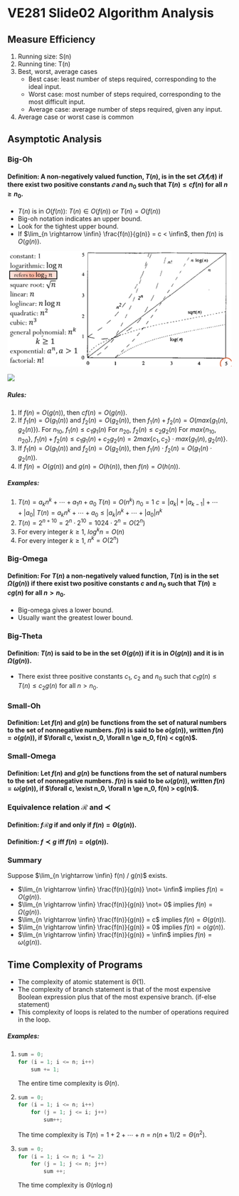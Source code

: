 # VE281 Slide02 Algorithm Analysis

## Measure Efficiency

1. Running size: S(n)
2. Running tine: T(n)
3. Best, worst, average cases
   * Best case: least number of steps required, corresponding to the ideal input.
   * Worst case: most number of steps required, corresponding to the most difficult input.
   * Average case: average number of steps required, given any input.
4. Average case or worst case is common

## Asymptotic Analysis

### Big-Oh

#### Definition: A non-negatively valued function, $T(n)$, is in the set $𝑂(𝑓(𝑛))$ if there exist two positive constants $𝑐$ and $n_0$ such that $T(n) \leq cf(n)$ for all $n \ge n_0$.

* $T(n)$ is in $O(f(n))$: $T(n) \in O(f(n))$ or $T(n) = O(f(n))$
* Big-oh notation indicates an upper bound.
* Look for the tightest upper bound.
* If $\lim_{n \rightarrow \infin} \frac{f(n)}{g(n)} = c < \infin$, then $f(n)$ is $O(g(n))$.

![fig1](https://github.com/chuleichen/ji-ve281-slide_notes/blob/master/fig/fig1.PNG?raw=true)

![](https://github.com/chuleichen/ji-ve281-slide_notes/tree/master/fig/fig2.PNG)

##### Rules:

1. If $f(n)$ = $O(g(n))$, then $cf(n) = O(g(n))$.
2. If $f_1(n) = O(g_1(n))$ and $f_2(n) = O(g_2(n))$, then $f_1(n) + f_2(n) = O(max\{g_1(n), g_2(n)\})$.
   For $n_{10}$, $f_1(n) \leq c_1g_1(n)$
   For $n_{20}$, $f_2(n) \leq c_2g_2(n)$
   For $max\{ n_{10}, n_{20} \}$, $f_1(n) + f_2(n) \leq c_1g_1(n) + c_2g_2(n) = 2max\{c_1, c_2\} \cdot max\{ g_1(n), g_2(n) \}$.
3. If $f_1(n) = O(g_1(n))$ and $f_2(n) = O(g_2(n))$, then $f_1(n) \cdot f_2(n) = O(g_1(n) \cdot g_2(n))$.
4. If $f(n) = O(g(n))$ and $g(n) = O(h(n))$, then $f(n) = O(h(n))$.

##### Examples:

1. $T(n) = a_k n^k + \cdots + a_1 n + a_0$ 
   $T(n) = O(n^k)$
   $n_0 = 1$
   $c = |a_k| + |a_{k-1}| + \cdots + |a_0|$
   $T(n) = a_kn^k + \cdots + a_0 \leq |a_k|n^k + \cdots + |a_0|n^k$
2. $T(n) = 2^{n+10} = 2^n \cdot 2^{10} = 1024 \cdot 2^n = O(2^n)$ 
3. For every integer $k \ge 1$, $log^kn = O(n)$
4. For every integer $k \ge 1$, $n^k = O(2^n)$

### Big-Omega

#### Definition: For $T(n)$ a non-negatively valued function, $T(n)$ is in the set $\Omega(g(n))$ if there exist two positive constants $c$ and $n_0$ such that $T(n) \ge cg(n)$ for all $n > n_0$.

* Big-omega gives a lower bound.
* Usually want the greatest lower bound.

### Big-Theta 

#### Definition: $T(n)$ is said to be in the set $\Theta(g(n))$ if it is in $O(g(n))$ and it is in $\Omega(g(n))$.

* There exist three positive constants $c_1$, $c_2$ and $n_0$ such that $c_1g(n) \le T(n) \le c_2g(n)$ for all $n > n_0$.

### Small-Oh

#### Definition: Let $f(n)$ and $g(n)$ be functions from the set of natural numbers to the set of nonnegative numbers. $f(n)$ is said to be $o(g(n))$, written $f(n) = o(g(n))$, if $\forall c, \exist n_0, \forall n \ge n_0, f(n) < cg(n)$.

### Small-Omega

#### Definition: Let $f(n)$ and $g(n)$ be functions from the set of natural numbers to the set of nonnegative numbers. $f(n)$ is said to be $\omega(g(n))$, written $f(n) = \omega(g(n))$, if $\forall c, \exist n_0, \forall n \ge n_0, f(n) > cg(n)$.

### Equivalence relation $\mathcal{R}$ and $\prec$

#### Definition: $f \mathcal{R} g$ if and only if $f(n) = \Theta(g(n))$.

#### Definition: $f \prec g$ iff $f(n) = o(g(n))$.

### Summary

Suppose $\lim_{n \rightarrow \infin} f(n) / g(n)$ exists.

* $\lim_{n \rightarrow \infin} \frac{f(n)}{g(n)} \not= \infin$ implies $f(n) = O(g(n))$.
* $\lim_{n \rightarrow \infin} \frac{f(n)}{g(n)} \not= 0$ implies $f(n) = \Omega(g(n))$.
* $\lim_{n \rightarrow \infin} \frac{f(n)}{g(n)} = c$ implies $f(n) = \Theta(g(n))$.
* $\lim_{n \rightarrow \infin} \frac{f(n)}{g(n)} = 0$ implies $f(n) = o(g(n))$.
* $\lim_{n \rightarrow \infin} \frac{f(n)}{g(n)} = \infin$ implies $f(n) = \omega(g(n))$.

## Time Complexity of Programs

* The complexity of atomic statement is $\Theta(1)$.
* The complexity of branch statement is that of the most expensive Boolean expression plus that of the most expensive branch. (if-else statement)
* This complexity of loops is related to the number of operations required in the loop.

##### Examples:

1. ```c++ 
   sum = 0;
   for (i = 1; i <= n; i++)
       sum += 1;
   ```

   The entire time complexity is $\Theta(n)$.

2. ```c++
   sum = 0;
   for (i = 1; i <= n; i++)
       for (j = 1; j <= i; j++)
           sum++;
   ```

   The time complexity is $T(n) = 1 + 2 + \cdots + n = n(n+1)/2 = \Theta(n^2)$.

3. ```c++
   sum = 0;
   for (i = 1; i <= n; i *= 2)
       for (j = 1; j <= n; j++)
           sum ++;
   ```

   The time complexity is $\Theta(n\log n)$